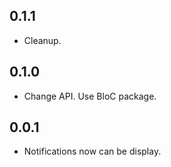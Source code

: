 ## 0.1.1

* Cleanup.

## 0.1.0

* Change API. Use BloC package.

## 0.0.1

* Notifications now can be display.
